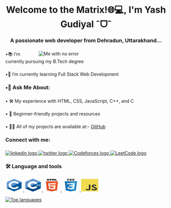 <h1 align="center">Welcome to the Matrix!🌐💻, I'm Yash Gudiyal ˆᗜˆ</h1>

###

<h3 align="center">A passionate web developer from Dehradun, Uttarakhand...</h3>

###

<img align="right" src="https://media.giphy.com/media/0lGd2OXXHe4tFhb7Wh/giphy.gif" width="400" alt="Me with no error">

###

<p align="left">•📚 I’m currently pursuing my B.Tech degree</p>

###

<p align="left">•🌱 I’m currently learning Full Stack Web Development</p>

###

<h3 align="left">•💬 Ask Me About:</h3>

###

<p align="left">• 🛠️ My experience with HTML, CSS, JavaScript, C++, and C <br><br>• 📖 Beginner-friendly projects and resources</p>

###

<p align="left">• 👨‍💻 All of my projects are available at:- <a href="https://github.com/NobiDevX" target="_blank">GitHub</a></p>

###

<h3 align="left">Connect with me:</h3>

###

<div align="left">
  <a href="https://www.linkedin.com/in/yash-gudiyal-76419b230/" target="_blank">
    <img src="https://raw.githubusercontent.com/maurodesouza/profile-readme-generator/master/src/assets/icons/social/linkedin/default.svg" width="55" height="40" alt="linkedin logo" />
  </a>
  <a href="https://x.com/yash_gudiyal" target="_blank">
    <img src="https://raw.githubusercontent.com/maurodesouza/profile-readme-generator/master/src/assets/icons/social/twitter/default.svg" width="55" height="40" alt="twitter logo" />
  </a>
  <a href="https://codeforces.com/profile/_shinobi_" target="_blank">
    <img src="https://raw.githubusercontent.com/rahuldkjain/github-profile-readme-generator/master/src/images/icons/Social/codeforces.svg" width="55" height="40" alt="Codeforces logo" />
</a>
<a href="https://www.leetcode.com/yash_gudiyal" target="_blank">
    <img src="https://raw.githubusercontent.com/rahuldkjain/github-profile-readme-generator/master/src/images/icons/Social/leet-code.svg" width="55" height="40" alt="LeetCode logo" />
</a>
</div>

###

<h3 align="left">🛠 Language and tools</h3>

###

<p align="left">
  <a href="https://www.cprogramming.com/" target="_blank" rel="noreferrer">
    <img src="https://raw.githubusercontent.com/devicons/devicon/master/icons/c/c-original.svg" alt="C logo" width="55" height="40" />
  </a>
  <a href="https://www.w3schools.com/cpp/" target="_blank" rel="noreferrer">
    <img src="https://raw.githubusercontent.com/devicons/devicon/master/icons/cplusplus/cplusplus-original.svg" alt="C++ logo" width="55" height="40" />
  </a>
  <a href="https://www.w3.org/html/" target="_blank" rel="noreferrer">
    <img src="https://raw.githubusercontent.com/devicons/devicon/master/icons/html5/html5-original-wordmark.svg" alt="HTML5 logo" width="55" height="40" />
  </a>
   <a href="https://www.w3schools.com/css/" target="_blank" rel="noreferrer">
    <img src="https://raw.githubusercontent.com/devicons/devicon/master/icons/css3/css3-original-wordmark.svg" alt="CSS3 logo" width="55" height="40" />
  </a>
  <a href="https://developer.mozilla.org/en-US/docs/Web/JavaScript" target="_blank" rel="noreferrer">
    <img src="https://raw.githubusercontent.com/devicons/devicon/master/icons/javascript/javascript-original.svg" alt="JavaScript logo" width="55" height="40" />
  </a>
</p>
<div>
 <a href="https://github-readme-stats.vercel.app/api/top-langs?username=webofayush&show_icons=true&locale=en&layout=compact" target="_blank" rel="noreferrer">
    <img src="https://camo.githubusercontent.com/19e356fd4b2e4c6bed1d74b78a766cf4be708eccb5a3353e8fa4df0bfef31b58/68747470733a2f2f6769746875622d726561646d652d73746174732e76657263656c2e6170702f6170692f746f702d6c616e67733f757365726e616d653d7765626f6661797573682673686f775f69636f6e733d74727565266c6f63616c653d656e266c61796f75743d636f6d70616374" alt="Top languages" width="400" height="300" />
  </a>
  </div>
